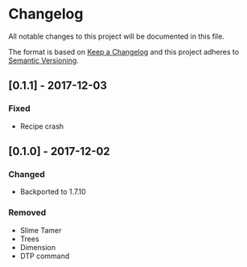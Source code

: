 # Changelog
All notable changes to this project will be documented in this file.

The format is based on [Keep a Changelog](http://keepachangelog.com/en/1.0.0/)
and this project adheres to [Semantic Versioning](http://semver.org/spec/v2.0.0.html).
## [0.1.1] - 2017-12-03

### Fixed
- Recipe crash

## [0.1.0] - 2017-12-02

### Changed
- Backported to 1.7.10

### Removed
- Slime Tamer 
- Trees
- Dimension
- DTP command
